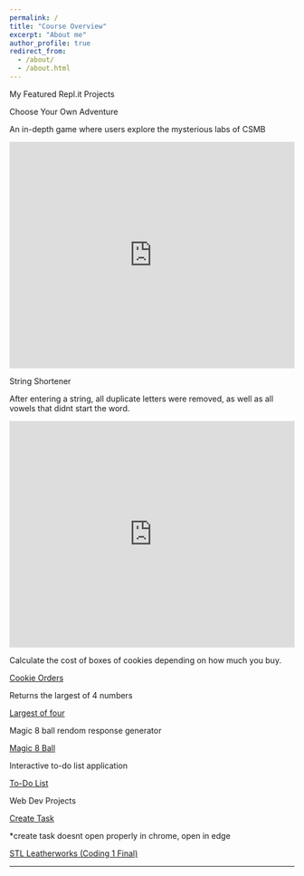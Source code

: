 ```yaml
---
permalink: /
title: "Course Overview"
excerpt: "About me"
author_profile: true
redirect_from: 
  - /about/
  - /about.html
---
```


My Featured Repl.it Projects


Choose Your Own Adventure

An in-depth game where users explore the mysterious labs of CSMB

<iframe height="400px" width="100%" src="https://repl.it/@LiamKeaggy/chooseYourOwnAdventure?lite=true" scrolling="no" frameborder="no" allowtransparency="true" allowfullscreen="true" sandbox="allow-forms allow-pointer-lock allow-popups allow-same-origin allow-scripts allow-modals"></iframe>


String Shortener

After entering a string, all duplicate letters were removed, as well as all vowels that didnt start the word.

<iframe height="400px" width="100%" src="https://repl.it/@LiamKeaggy/string-shortener?lite=true" scrolling="no" frameborder="no" allowtransparency="true" allowfullscreen="true" sandbox="allow-forms allow-pointer-lock allow-popups allow-same-origin allow-scripts allow-modals"></iframe>


Calculate the cost of boxes of cookies depending on how much you buy.

[Cookie Orders](https://repl.it/@LiamKeaggy/cookie-orders)

Returns the largest of 4 numbers

[Largest of four](https://repl.it/@LiamKeaggy/largest-of-4)

Magic 8 ball rendom response generator

[Magic 8 Ball](https://repl.it/@LiamKeaggy/magic-8-ball-pt2)

Interactive to-do list application

[To-Do List](https://repl.it/@LiamKeaggy/to-do-list)

Web Dev Projects

[Create Task](https://github.com/LiamKeaggy13/createtask)

\*create task doesnt open properly in chrome, open in edge

[STL Leatherworks (Coding 1 Final)](https://github.com/LiamKeaggy13/coding1final)

---

